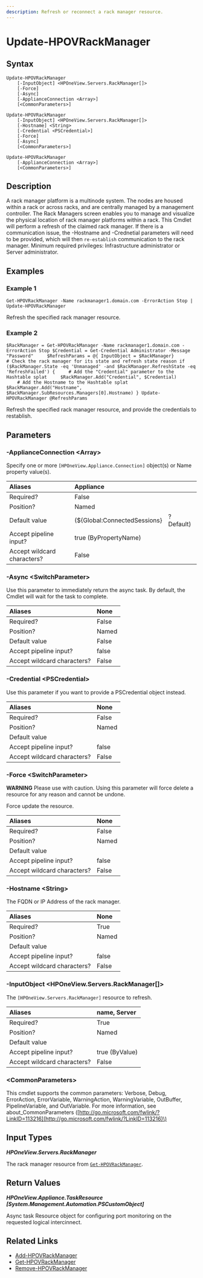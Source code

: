 ```yaml
---
description: Refresh or reconnect a rack manager resource.
---
```


# Update-HPOVRackManager

## Syntax

```text
Update-HPOVRackManager
    [-InputObject] <HPOneView.Servers.RackManager[]>
    [-Force]
    [-Async]
    [-ApplianceConnection <Array>]
    [<CommonParameters>]
```

```text
Update-HPOVRackManager
    [-InputObject] <HPOneView.Servers.RackManager[]>
    [-Hostname] <String>
    [-Credential <PSCredential>]
    [-Force]
    [-Async]
    [<CommonParameters>]
```

```text
Update-HPOVRackManager
    [-ApplianceConnection <Array>]
    [<CommonParameters>]
```

## Description

A rack manager platform is a multinode system. The nodes are housed within a rack or across racks, and are centrally managed by a management controller. The Rack Managers screen enables you to manage and visualize the physical location of rack manager platforms within a rack. This Cmdlet will perform a refresh of the claimed rack manager. If there is a communication issue, the -Hostname and -Crednetial parameters will need to be provided, which will then `re-establish` communication to the rack manager. Minimum required privileges: Infrastructure administrator or Server administrator.

## Examples

### Example 1

```text
Get-HPOVRackManager -Name rackmanager1.domain.com -ErrorAction Stop | Update-HPOVRackManager
```

Refresh the specified rack manager resource.

### Example 2

```text
$RackManager = Get-HPOVRackManager -Name rackmanager1.domain.com -ErrorAction Stop $Credential = Get-Credential Administrator -Message "Password"     $RefreshParams = @{ InputObject = $RackManager} 
# Check the rack manager for its state and refresh state reason if ($RackManager.State -eq 'Unmanaged' -and $RackManager.RefreshState -eq 'RefreshFailed') {     # Add the "Credential" parameter to the Hashtable splat     $RackManager.Add("Credential", $Credential) 
    # Add the Hostname to the Hashtable splat     $RackManager.Add("Hostname", $RackManager.SubResources.Managers[0].Hostname) } Update-HPOVRackManager @RefreshParams
```

Refresh the specified rack manager resource, and provide the credentials to restablish.

## Parameters

### -ApplianceConnection &lt;Array&gt;

Specify one or more `[HPOneView.Appliance.Connection]` object\(s\) or Name property value\(s\).

| Aliases | Appliance |  |
| :--- | :--- | :--- |
| Required? | False |  |
| Position? | Named |  |
| Default value | \(${Global:ConnectedSessions} | ? Default\) |
| Accept pipeline input? | true \(ByPropertyName\) |  |
| Accept wildcard characters? | False |  |

### -Async &lt;SwitchParameter&gt;

Use this parameter to immediately return the async task. By default, the Cmdlet will wait for the task to complete.

| Aliases | None |
| :--- | :--- |
| Required? | False |
| Position? | Named |
| Default value | False |
| Accept pipeline input? | false |
| Accept wildcard characters? | False |

### -Credential &lt;PSCredential&gt;

Use this parameter if you want to provide a PSCredential object instead.

| Aliases | None |
| :--- | :--- |
| Required? | False |
| Position? | Named |
| Default value |  |
| Accept pipeline input? | false |
| Accept wildcard characters? | False |

### -Force &lt;SwitchParameter&gt;

**WARNING** Please use with caution. Using this parameter will force delete a resource for any reason and cannot be undone.

Force update the resource.

| Aliases | None |
| :--- | :--- |
| Required? | False |
| Position? | Named |
| Default value |  |
| Accept pipeline input? | false |
| Accept wildcard characters? | False |

### -Hostname &lt;String&gt;

The FQDN or IP Address of the rack manager.

| Aliases | None |
| :--- | :--- |
| Required? | True |
| Position? | Named |
| Default value |  |
| Accept pipeline input? | false |
| Accept wildcard characters? | False |

### -InputObject &lt;HPOneView.Servers.RackManager\[\]&gt;

The `[HPOneView.Servers.RackManager]` resource to refresh.

| Aliases | name, Server |
| :--- | :--- |
| Required? | True |
| Position? | Named |
| Default value |  |
| Accept pipeline input? | true \(ByValue\) |
| Accept wildcard characters? | False |

### &lt;CommonParameters&gt;

This cmdlet supports the common parameters: Verbose, Debug, ErrorAction, ErrorVariable, WarningAction, WarningVariable, OutBuffer, PipelineVariable, and OutVariable. For more information, see about\_CommonParameters \([http://go.microsoft.com/fwlink/?LinkID=113216](http://go.microsoft.com/fwlink/?LinkID=113216)\)

## Input Types

_**HPOneView.Servers.RackManager**_

The rack manager resource from [`Get-HPOVRackManager`](get-hpovrackmanager.md).

## Return Values

_**HPOneView.Appliance.TaskResource \[System.Management.Automation.PSCustomObject\]**_

Async task Resource object for configuring port monitoring on the requested logical intercinnect.

## Related Links

* [Add-HPOVRackManager](add-hpovrackmanager.md)
* [Get-HPOVRackManager](get-hpovrackmanager.md)
* [Remove-HPOVRackManager]()

